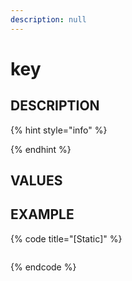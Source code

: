 ```yaml
---
description: null
---
```


# key

## DESCRIPTION

{% hint style="info" %}

{% endhint %}

## VALUES

## EXAMPLE

{% code title="\[Static\]" %}
```markup

```
{% endcode %}

